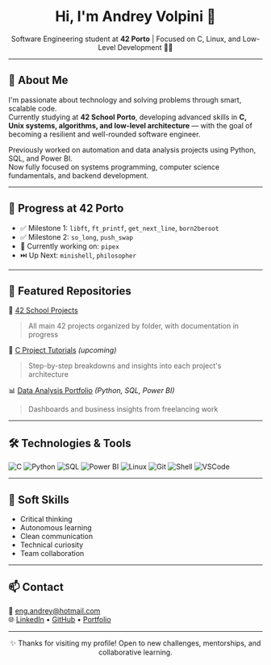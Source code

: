 <h1 align="center">Hi, I'm Andrey Volpini 👋</h1>

<p align="center">
  Software Engineering student at <strong>42 Porto</strong> | Focused on C, Linux, and Low-Level Development 🧠🐧
</p>

---

## 🚀 About Me
I'm passionate about technology and solving problems through smart, scalable code.  
Currently studying at <strong>42 School Porto</strong>, developing advanced skills in <strong>C, Unix systems, algorithms, and low-level architecture</strong> — with the goal of becoming a resilient and well-rounded software engineer.

Previously worked on automation and data analysis projects using Python, SQL, and Power BI.  
Now fully focused on systems programming, computer science fundamentals, and backend development.

---

## 🎯 Progress at 42 Porto
- ✅ Milestone 1: `libft`, `ft_printf`, `get_next_line`, `born2beroot`
- ✅ Milestone 2: `so_long`, `push_swap`
- 🔄 Currently working on: `pipex`
- ⏭️ Up Next: `minishell`, `philosopher`

---

## 📌 Featured Repositories
🌟 [42 School Projects](https://github.com/andreyvolpini/42-school-projects)  
> All main 42 projects organized by folder, with documentation in progress

📘 [C Project Tutorials](https://github.com/andreyvolpini/42-school-tutorials) *(upcoming)*  
> Step-by-step breakdowns and insights into each project's architecture

📊 [Data Analysis Portfolio](https://is.gd/J8Qk7U) *(Python, SQL, Power BI)*  
> Dashboards and business insights from freelancing work

---

## 🛠️ Technologies & Tools

![C](https://img.shields.io/badge/C-00599C?style=flat-square&logo=c)
![Python](https://img.shields.io/badge/Python-3776AB?style=flat-square&logo=python)
![SQL](https://img.shields.io/badge/SQL-336791?style=flat-square&logo=postgresql)
![Power BI](https://img.shields.io/badge/PowerBI-F2C811?style=flat-square&logo=powerbi)
![Linux](https://img.shields.io/badge/Linux-FCC624?style=flat-square&logo=linux)
![Git](https://img.shields.io/badge/Git-F05032?style=flat-square&logo=git)
![Shell](https://img.shields.io/badge/Bash-4EAA25?style=flat-square&logo=gnu-bash)
![VSCode](https://img.shields.io/badge/VS%20Code-007ACC?style=flat-square&logo=visual-studio-code)

---

## 🧠 Soft Skills
- Critical thinking  
- Autonomous learning  
- Clean communication  
- Technical curiosity  
- Team collaboration

---

## 📫 Contact
📧 eng.andrey@hotmail.com  
🌐 [LinkedIn](https://www.linkedin.com/in/andrey-volpini/) • [GitHub](https://github.com/andreyvolpini) • [Portfolio](https://is.gd/J8Qk7U)

---

<p align="center">✨ Thanks for visiting my profile! Open to new challenges, mentorships, and collaborative learning.</p>
